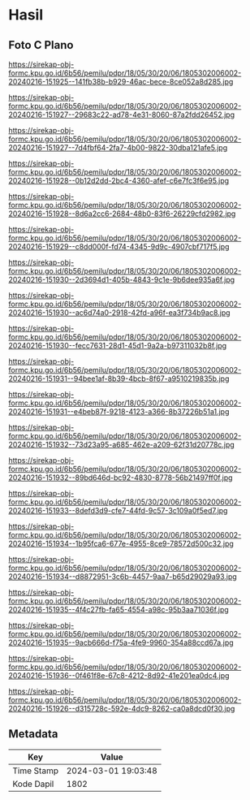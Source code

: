 # Hasil

## Foto C Plano

https://sirekap-obj-formc.kpu.go.id/6b56/pemilu/pdpr/18/05/30/20/06/1805302006002-20240216-151925--141fb38b-b929-46ac-bece-8ce052a8d285.jpg

https://sirekap-obj-formc.kpu.go.id/6b56/pemilu/pdpr/18/05/30/20/06/1805302006002-20240216-151927--29683c22-ad78-4e31-8060-87a2fdd26452.jpg

https://sirekap-obj-formc.kpu.go.id/6b56/pemilu/pdpr/18/05/30/20/06/1805302006002-20240216-151927--7d4fbf64-2fa7-4b00-9822-30dba121afe5.jpg

https://sirekap-obj-formc.kpu.go.id/6b56/pemilu/pdpr/18/05/30/20/06/1805302006002-20240216-151928--0b12d2dd-2bc4-4360-afef-c6e7fc3f6e95.jpg

https://sirekap-obj-formc.kpu.go.id/6b56/pemilu/pdpr/18/05/30/20/06/1805302006002-20240216-151928--8d6a2cc6-2684-48b0-83f6-26229cfd2982.jpg

https://sirekap-obj-formc.kpu.go.id/6b56/pemilu/pdpr/18/05/30/20/06/1805302006002-20240216-151929--c8dd000f-fd74-4345-9d9c-4907cbf717f5.jpg

https://sirekap-obj-formc.kpu.go.id/6b56/pemilu/pdpr/18/05/30/20/06/1805302006002-20240216-151930--2d3694d1-405b-4843-9c1e-9b6dee935a6f.jpg

https://sirekap-obj-formc.kpu.go.id/6b56/pemilu/pdpr/18/05/30/20/06/1805302006002-20240216-151930--ac6d74a0-2918-42fd-a96f-ea3f734b9ac8.jpg

https://sirekap-obj-formc.kpu.go.id/6b56/pemilu/pdpr/18/05/30/20/06/1805302006002-20240216-151930--fecc7631-28d1-45d1-9a2a-b97311032b8f.jpg

https://sirekap-obj-formc.kpu.go.id/6b56/pemilu/pdpr/18/05/30/20/06/1805302006002-20240216-151931--94bee1af-8b39-4bcb-8f67-a9510219835b.jpg

https://sirekap-obj-formc.kpu.go.id/6b56/pemilu/pdpr/18/05/30/20/06/1805302006002-20240216-151931--e4beb87f-9218-4123-a366-8b37226b51a1.jpg

https://sirekap-obj-formc.kpu.go.id/6b56/pemilu/pdpr/18/05/30/20/06/1805302006002-20240216-151932--73d23a95-a685-462e-a209-62f31d20778c.jpg

https://sirekap-obj-formc.kpu.go.id/6b56/pemilu/pdpr/18/05/30/20/06/1805302006002-20240216-151932--89bd646d-bc92-4830-8778-56b21497ff0f.jpg

https://sirekap-obj-formc.kpu.go.id/6b56/pemilu/pdpr/18/05/30/20/06/1805302006002-20240216-151933--8defd3d9-cfe7-44fd-9c57-3c109a0f5ed7.jpg

https://sirekap-obj-formc.kpu.go.id/6b56/pemilu/pdpr/18/05/30/20/06/1805302006002-20240216-151934--1b95fca6-677e-4955-8ce9-78572d500c32.jpg

https://sirekap-obj-formc.kpu.go.id/6b56/pemilu/pdpr/18/05/30/20/06/1805302006002-20240216-151934--d8872951-3c6b-4457-9aa7-b65d29029a93.jpg

https://sirekap-obj-formc.kpu.go.id/6b56/pemilu/pdpr/18/05/30/20/06/1805302006002-20240216-151935--4f4c27fb-fa65-4554-a98c-95b3aa71036f.jpg

https://sirekap-obj-formc.kpu.go.id/6b56/pemilu/pdpr/18/05/30/20/06/1805302006002-20240216-151935--9acb666d-f75a-4fe9-9960-354a88ccd67a.jpg

https://sirekap-obj-formc.kpu.go.id/6b56/pemilu/pdpr/18/05/30/20/06/1805302006002-20240216-151936--0f461f8e-67c8-4212-8d92-41e201ea0dc4.jpg

https://sirekap-obj-formc.kpu.go.id/6b56/pemilu/pdpr/18/05/30/20/06/1805302006002-20240216-151926--d315728c-592e-4dc9-8262-ca0a8dcd0f30.jpg


## Metadata

| Key        | Value               |
| ---------- | ------------------- |
| Time Stamp | 2024-03-01 19:03:48 |
| Kode Dapil | 1802                |



